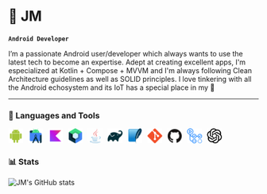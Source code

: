 # 🐸 JM

**`Android Developer`**

I’m a passionate Android user/developer which always wants to use the latest tech to become an expertise. Adept at creating excellent apps, I'm especialized at Kotlin + Compose + MVVM and I'm always following Clean Architecture guidelines as well as SOLID principles. I love tinkering with all the Android echosystem and its IoT has a special place in my 💜 

---

### 🧰 Languages and Tools

<img align="left" alt="Android" width="30px" style="padding-right:10px;" src="https://github.com/devicons/devicon/blob/master/icons/android/android-original.svg" />
<img align="left" alt="Android Studio" width="30px" style="padding-right:10px;" src="https://github.com/devicons/devicon/blob/master/icons/androidstudio/androidstudio-original.svg" />
<img align="left" alt="Kotlin" width="30px" style="padding-right:10px;" src="https://github.com/devicons/devicon/blob/master/icons/kotlin/kotlin-original.svg"/>
<img align="left" alt="Jetpack Compose" width="30px" style="padding-right:10px;" src="https://github.com/devicons/devicon/blob/master/icons/jetpackcompose/jetpackcompose-original.svg" />
<img align="left" alt="Java" width="30px" style="padding-right:10px; opacity: 0.5" src="https://github.com/devicons/devicon/blob/master/icons/java/java-original.svg" />
<img align="left" alt="Gradle" width="30px" style="padding-right:10px;" src="https://github.com/devicons/devicon/blob/master/icons/gradle/gradle-original.svg" />
<img align="left" alt="SQLite/Room" width="30px" style="padding-right:10px;" src="https://github.com/devicons/devicon/blob/master/icons/sqlite/sqlite-original.svg" />
<img align="left" alt="Git" width="30px" style="padding-right:10px;" src="https://github.com/devicons/devicon/blob/master/icons/git/git-original.svg" />
<img align="left" alt="GitHub" width="30px" style="padding-right:10px;" src="https://github.com/devicons/devicon/blob/master/icons/github/github-original.svg" />
<img align="left" alt="GitHub Actions" width="30px" style="padding-right:10px;" src="https://github.com/devicons/devicon/blob/master/icons/githubactions/githubactions-original.svg" />
<img align="left" alt="OpenAI" width="30px" style="padding-right:10px;" src="https://github.com/hbjosemaria/hbjosemaria/blob/master/openai-logo.svg" />

<br />

#

### 📊 Stats

![JM's GitHub stats](https://github-readme-stats.vercel.app/api?username=hbjosemaria&show_icons=true&theme=gruvbox)

#
